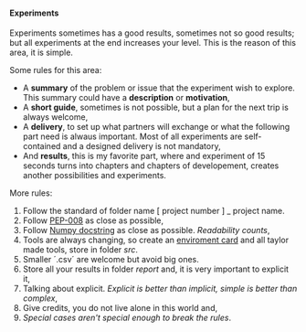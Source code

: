 #### Experiments

Experiments sometimes has a good results, sometimes not so good results; but all experiments at the end increases your level.
This is the reason of this area, it is simple.

Some rules for this area:
* A **summary** of the problem or issue that the experiment wish to explore. This summary could have a **description** or **motivation**,
* A **short guide**, sometimes is not possible, but a plan for the next trip is always welcome,
* A **delivery**, to set up what partners will exchange or what the following part need is alwaus important. Most of all experiments are self-contained and a designed delivery is not mandatory,
* And **results**, this is my favorite part, where and experiment of 15 seconds turns into chapters and chapters of developement, creates another possibilities and experiments.

More rules:
01. Follow the standard of folder name [ project number ] _ project name.
02. Follow [PEP-008](https://peps.python.org/pep-0008/) as close as possible,
03. Follow [Numpy docstring](https://numpydoc.readthedocs.io/en/latest/format.html) as close as possible. *Readability counts*,
04. Tools are always changing, so create an [enviroment card](https://docs.python.org/3/library/venv.html) and all taylor made tools, store in folder *src*.
05. Smaller ´.csv´ are welcome but avoid big ones.
06. Store all your results in folder *report* and, it is very important to explicit it,
07. Talking about explicit. *Explicit is better than implicit, simple is better than complex*,
08. Give credits, you do not live alone in this world and,
09. *Special cases aren't special enough to break the rules*.



